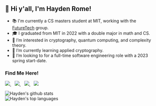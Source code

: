 ## 👋 Hi y'all, I'm Hayden Rome!
- 📚 I'm currently a CS masters student at MIT, working with the [FutureTech](https://futuretech.mit.edu/) group.
- 🎓 I graduated from MIT in 2022 with a double major in math and CS.
- 👀 I’m interested in cryptography, quantum computing, and complexity theory.
- 🌱 I’m currently learning applied cryptography.
- 💼 I’m looking to for a full-time software engineering role with a 2023 spring start-date.

### Find Me Here!

<p>
<a href="https://www.linkedin.com/in/hrome/">
  <img src="https://img.shields.io/badge/linkedin-%230077B5.svg?&style=for-the-badge&logo=linkedin&logoColor=white" />
</a>&nbsp;&nbsp; <a href="https://twitter.com/hrome40">
  <img src="https://img.shields.io/badge/Twitter-1DA1F2?style=for-the-badge&logo=twitter&logoColor=white" />
</a>&nbsp;&nbsp; <a href="https://orcid.org/0000-0002-0820-3385">
  <img src="https://img.shields.io/badge/orcid-A6CE39?style=for-the-badge&logo=orcid&logoColor=white" />
</a>&nbsp;&nbsp; <a href="mailto:hrome13@gmail.com">
  <img src="https://img.shields.io/badge/Gmail-D14836?style=for-the-badge&logo=gmail&logoColor=white" />
</a>
</p>

<p>
<img alt="Hayden's github stats" src="https://github-readme-stats.vercel.app/api?username=hrome13&show_icons=true&theme=merko"  >
  <br>
<img alt="Hayden's top languages" src="https://github-readme-stats.vercel.app/api/top-langs/?username=hrome13&theme=merko"  >
  
</p>
